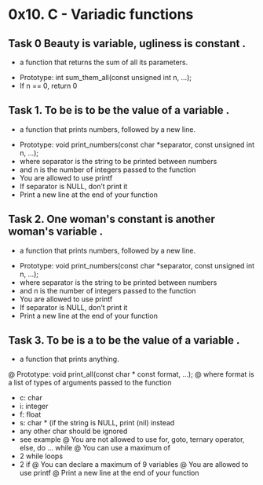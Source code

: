 # 0x10. C - Variadic functions




## Task 0 Beauty is variable, ugliness is constant .


 * a function that returns the sum of all its parameters.

 - Prototype: int sum_them_all(const unsigned int n, ...);
 - If n == 0, return 0



## Task 1. To be is to be the value of a variable .


 * a function that prints numbers, followed by a new line.

 - Prototype: void print_numbers(const char *separator, const unsigned int n, ...);
 - where separator is the string to be printed between numbers
 - and n is the number of integers passed to the function
 - You are allowed to use printf
 - If separator is NULL, don’t print it
 - Print a new line at the end of your function


## Task 2. One woman's constant is another woman's variable .


 * a function that prints numbers, followed by a new line.

 - Prototype: void print_numbers(const char *separator, const unsigned int n, ...);
 - where separator is the string to be printed between numbers
 - and n is the number of integers passed to the function
 - You are allowed to use printf
 - If separator is NULL, don’t print it
 - Print a new line at the end of your function


## Task 3. To be is a to be the value of a variable .



 * a function that prints anything.

 @ Prototype: void print_all(const char * const format, ...);
 @ where format is a list of types of arguments passed to the function
 - c: char
 - i: integer
 - f: float
 - s: char * (if the string is NULL, print (nil) instead
 - any other char should be ignored
 - see example
 @ You are not allowed to use for, goto, ternary operator, else, do ... while
 @ You can use a maximum of
 - 2 while loops
 - 2 if
 @ You can declare a maximum of 9 variables
 @ You are allowed to use printf
 @ Print a new line at the end of your function

